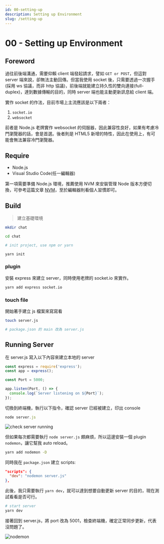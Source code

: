 ```yaml
---
id: 00-setting-up
description: Setting up Environment
slug: /setting-up
---
```


# 00 - Setting up Environment

## Foreword

過往前後端溝通，需要仰賴 client 端發起請求，譬如 `GET or POST`，但這對 server 端來說，卻無法主動回傳。但當我使用 socket 後，只需要透過一次握手(採用 ws 協議，而非 http 協議)，前後端就能建立持久性的雙向連接(full-duplex)，達到數據傳輸的目的，同時 server 端也能主動更新訊息給 client 端。

實作 socket 的作法，目前市場上主流應該是以下兩者：

1. `socket.io`
2. `websocket`

前者是 Node.js 老牌實作 websocket 的伺服器，因此兼容性良好，如果有考慮冷門瀏覽器的話，會是首選。後者則是 HTML5 新增的特性，因此在使用上，有可能會無法兼容冷門瀏覽器。

## Require

- Node.js
- Visual Studio Code(任一編輯器)

第一項需要準備 Node.js 環境，推薦使用 NVM 來安裝管理 Node 版本方便切換，可參考這篇文章 [NVM](https://pitt-docusaurus.netlify.app/docs/nvm)，至於編輯器則看個人習慣即可。

## Build

> 建立基礎環境

```bash
mkdir chat

cd chat

# init project, use npm or yarn

yarn init
```

### plugin

安裝 express 來建立 server，同時使用老牌的 socket.io 來實作。

```bash
yarn add express socket.io
```

### touch file

開始著手建立 js 檔案來寫寫看

```bash
touch server.js

# package.json 的 main 改為 server.js
```

## Running Server

在 server.js 寫入以下內容來建立本地的 server

```js
const express = require('express');
const app = express();

const Port = 5000;

app.listen(Port, () => {
  console.log(`Server listening on ${Port}`);
});
```

切換到終端機，執行以下指令，確認 server 已經被建立，印出 console

```js
node server.js
```

![check server running](https://i.imgur.com/cZyCn3s.png)

但如果每次都需要執行 `node server.js` 頗麻煩，所以這邊安裝一個 plugin `nodemon`，讓它幫我 auto reload。

```bash
yarn add nodemon -D
```

同時我在 `package.json` 建立 scripts:

```json
"scripts": {
  "dev": "nodemon server.js"
},
```

此後，我只需要執行 `yarn dev`，就可以達到想要自動更新 server 的目的，現在測試看看是否可行。

```bash
# start server
yarn dev
```

接著回到 server.js，將 port 改為 5001，檢查終端機，確定正常同步更新，代表沒問題了。

![nodemon](https://i.imgur.com/aQ9lECR.png)

